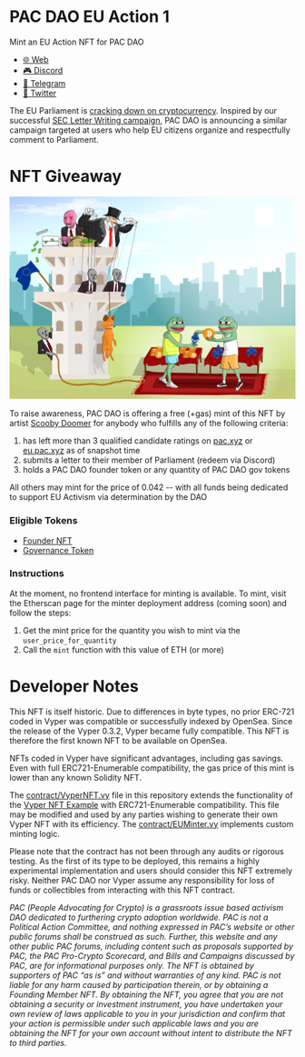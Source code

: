 # PAC DAO EU Action 1

Mint an EU Action NFT for PAC DAO

* [🌐  Web](https://pac.xyz/)
* [🎮  Discord ](https://discord.gg/tbBKXQqm)
* [🛫  Telegram ](https://t.me/joinchat/VYYqN19O3Wc4OTZh)
* [🦅  Twitter](https://twitter.com/pacdao)

The EU Parliament is [cracking down on cryptocurrency](https://twitter.com/paddi_hansen/status/1507741879563132928).  Inspired by our successful [SEC Letter Writing campaign](https://pac.xyz/#/sec-action), PAC DAO is announcing a similar campaign targeted at users who help EU citizens organize and respectfully comment to Parliament.

# NFT Giveaway

![PAC DAO](Scooby.png)

To raise awareness, PAC DAO is offering a free (+gas) mint of this NFT by artist [Scooby Doomer](https://opensea.io/collection/ct-all-stars) for anybody who fulfills any of the following criteria:

1. has left more than 3 qualified candidate ratings on [pac.xyz](https://pac.xyz/) or [eu.pac.xyz](https://eu.pac.xyz/) as of snapshot time
2. submits a letter to their member of Parliament (redeem via Discord)
3. holds a PAC DAO founder token or any quantity of PAC DAO gov tokens

All others may mint for the price of 0.042 -- with all funds being dedicated to support EU Activism via determination by the DAO

### Eligible Tokens

 * [Founder NFT](https://etherscan.io/address/0x63994B223F01b943eFf986b1B379312508dc15F8)
 * [Governance Token](https://etherscan.io/address/0x3459cfce9c0306eb1d5d0e2b78144c9fbd94c87b)

### Instructions
At the moment, no frontend interface for minting is available.  To mint, visit the Etherscan page for the minter deployment address (coming soon) and follow the steps:

1. Get the mint price for the quantity you wish to mint via the `user_price_for_quantity`
2. Call the `mint` function with this value of ETH (or more)

# Developer Notes

This NFT is itself historic.  Due to differences in byte types, no prior ERC-721 coded in Vyper was compatible or successfully indexed by OpenSea.  Since the release of the Vyper 0.3.2, Vyper became fully compatible.  This NFT is therefore the first known NFT to be available on OpenSea.

NFTs coded in Vyper have significant advantages, including gas savings.  Even with full ERC721-Enumerable compatibility, the gas price of this mint is lower than any known Solidity NFT.

The [contract/VyperNFT.vy](https://github.com/pacdao/eu-action-1/blob/main/contracts/VyperNFT.vy) file in this repository extends the functionality of the [Vyper NFT Example](https://github.com/vyperlang/vyper/blob/master/examples/tokens/ERC721.vy) with ERC721-Enumerable compatibility.  This file may be modified and used by any parties wishing to generate their own Vyper NFT with its efficiency.  The [contract/EUMinter.vy](https://github.com/pacdao/eu-action-1/blob/main/contracts/EUMinter.vy) implements custom minting logic.

Please note that the contract has not been through any audits or rigorous testing.  As the first of its type to be deployed, this remains a highly experimental implementation and users should consider this NFT extremely risky.  Neither PAC DAO nor Vyper assume any responsibility for loss of funds or collectibles from interacting with this NFT contract.

*PAC (People Advocating for Crypto) is a grassroots issue based activism DAO dedicated to furthering crypto adoption worldwide. PAC is not a Political Action Committee, and nothing expressed in PAC’s website or other public forums shall be construed as such. Further, this website and any other public PAC forums, including content such as proposals supported by PAC, the PAC Pro-Crypto Scorecard, and Bills and Campaigns discussed by PAC, are for informational purposes only. The NFT is obtained by supporters of PAC “as is” and without warranties of any kind. PAC is not liable for any harm caused by participation therein, or by obtaining a Founding Member NFT. By obtaining the NFT, you agree that you are not obtaining a security or investment instrument, you have undertaken your own review of laws applicable to you in your jurisdiction and confirm that your action is permissible under such applicable laws and you are obtaining the NFT for your own account without intent to distribute the NFT to third parties.*
